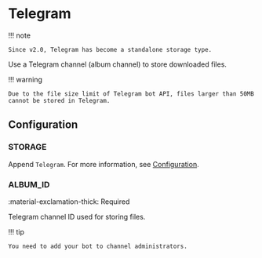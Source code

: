 # Telegram

!!! note

    Since v2.0, Telegram has become a standalone storage type.

Use a Telegram channel (album channel) to store downloaded files.

!!! warning

    Due to the file size limit of Telegram bot API, files larger than 50MB cannot be stored in Telegram.

## Configuration

### STORAGE

Append `Telegram`. For more information, see [Configuration](../getting-started/configuration.md/#storage).

### ALBUM_ID

:material-exclamation-thick: Required

Telegram channel ID used for storing files.

!!! tip

    You need to add your bot to channel administrators.
